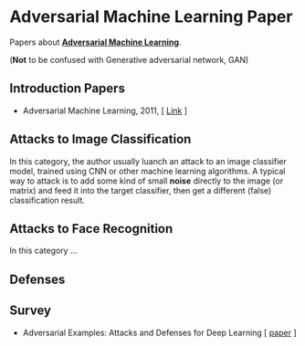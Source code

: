 # Adversarial Machine Learning Paper

Papers about **[Adversarial Machine Learning](https://en.wikipedia.org/wiki/Adversarial_machine_learning)**.

(**Not** to be confused with Generative adversarial network, GAN)

## Introduction Papers

* Adversarial Machine Learning, 2011,  [ [Link](https://people.eecs.berkeley.edu/~tygar/papers/SML2/Adversarial_AISEC.pdf) ]


## Attacks to Image Classification

In this category, the author usually luanch an attack to an image classifier model, trained using CNN or other machine learning algorithms. A typical way to attack is to add some kind of small **noise** directly to the image (or matrix) and feed it into the target classifier, then get a different (false) classification result.


## Attacks to Face Recognition

In this category ...


## Defenses


## Survey

* Adversarial Examples: Attacks and Defenses for Deep Learning [ [paper](https://arxiv.org/abs/1712.07107)  ]

